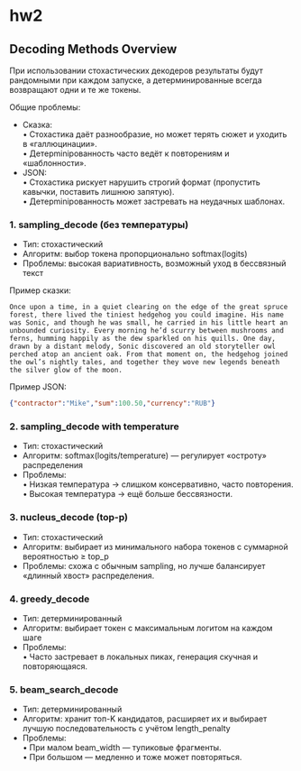 # hw2

## Decoding Methods Overview

При использовании стохастических декодеров результаты будут рандомными при каждом запуске, а детерминированные всегда возвращают одни и те же токены.

Общие проблемы:
- Сказка:  
  • Стохастика даёт разнообразие, но может терять сюжет и уходить в «галлюцинации».  
  • Детeрminiрованность часто ведёт к повторениям и «шаблонности».  
- JSON:  
  • Стохастика рискует нарушить строгий формат (пропустить кавычки, поставить лишнюю запятую).  
  • Детeрminiрованность может застревать на неудачных шаблонах.

### 1. sampling_decode (без температуры)

- Тип: стохастический  
- Алгоритм: выбор токена пропорционально softmax(logits)  
- Проблемы: высокая вариативность, возможный уход в бессвязный текст  

Пример сказки:
```
Once upon a time, in a quiet clearing on the edge of the great spruce forest, there lived the tiniest hedgehog you could imagine. His name was Sonic, and though he was small, he carried in his little heart an unbounded curiosity. Every morning he’d scurry between mushrooms and ferns, humming happily as the dew sparkled on his quills. One day, drawn by a distant melody, Sonic discovered an old storyteller owl perched atop an ancient oak. From that moment on, the hedgehog joined the owl’s nightly tales, and together they wove new legends beneath the silver glow of the moon.
```
Пример JSON:
```json
{"contractor":"Mike","sum":100.50,"currency":"RUB"}
```

### 2. sampling_decode with temperature

- Тип: стохастический  
- Алгоритм: softmax(logits/temperature) — регулирует «остроту» распределения  
- Проблемы:  
  • Низкая температура → слишком консервативно, часто повторения.  
  • Высокая температура → ещё больше бессвязности.

### 3. nucleus_decode (top-p)

- Тип: стохастический  
- Алгоритм: выбирает из минимального набора токенов с суммарной вероятностью ≥ top_p  
- Проблемы: схожа с обычным sampling, но лучше балансирует «длинный хвост» распределения.

### 4. greedy_decode

- Тип: детерминированный  
- Алгоритм: выбирает токен с максимальным логитом на каждом шаге  
- Проблемы:  
  • Часто застревает в локальных пиках, генерация скучная и повторяющаяся.

### 5. beam_search_decode

- Тип: детерминированный  
- Алгоритм: хранит топ-K кандидатов, расширяет их и выбирает лучшую последовательность с учётом length_penalty  
- Проблемы:  
  • При малом beam_width — тупиковые фрагменты.  
  • При большом — медленно и тоже может повторяться.


